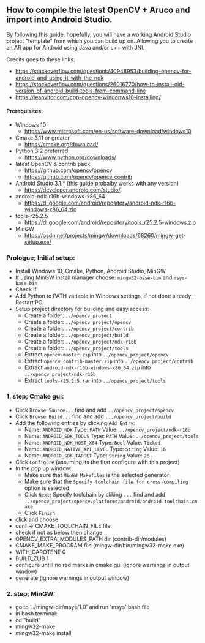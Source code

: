 ## How to compile the latest OpenCV + Aruco and import into Android Studio.
By following this guide, hopefully, you will have a working Android Studio project "template" from which you can build up on. Allowing you to create an AR app for Android using Java and/or c++ with JNI.

Credits goes to these links:
 - https://stackoverflow.com/questions/40948953/building-opencv-for-android-and-using-it-with-the-ndk
 - https://stackoverflow.com/questions/26016770/how-to-install-old-version-of-android-build-tools-from-command-line
 - https://jeanvitor.com/cpp-opencv-windonws10-installing/

#### Prerequisites:
 - Windows 10
   - https://www.microsoft.com/en-us/software-download/windows10
 - Cmake 3.11 or greater
   - https://cmake.org/download/
 - Python 3.2 preferred
   - https://www.python.org/downloads/
 - latest OpenCV & contrib pack
   - https://github.com/opencv/opencv
   - https://github.com/opencv/opencv_contrib
 - Android Studio 3.1.* (this guide probalby works with any version)
   - https://developer.android.com/studio/
 - android-ndk-r16b-windows-x86_64
   - https://dl.google.com/android/repository/android-ndk-r16b-windows-x86_64.zip
 - tools-r25.2.5
   - https://dl.google.com/android/repository/tools_r25.2.5-windows.zip
 - MinGW
   - https://osdn.net/projects/mingw/downloads/68260/mingw-get-setup.exe/

### Prologue; Initial setup:
- Install Windows 10, Cmake, Python, Android Studio, MinGW
- If using MinGW install manager choose: `mingw32-base-bin` and `msys-base-bin`
- Check if 
- Add Python to PATH variable in Windows settings, if not done already; Restart PC.
- Setup project directory for building and easy access:
  - Create a folder: `../opencv_project`
  - Create a folder: `../opencv_project/opencv`
  - Create a folder: `../opencv_project/contrib`
  - Create a folder: `../opencv_project/build`
  - Create a folder: `../opencv_project/ndk-r16b`
  - Create a folder: `../opencv_project/tools`
  - Extract `opencv-master.zip` into `../opencv_project/opencv`
  - Extract `opencv_contrib-master.zip` into `../opencv_project/contrib`
  - Extract `android-ndk-r16b-windows-x86_64.zip` into `../opencv_project/ndk-r16b`
  - Extract `tools-r25.2.5.rar` into `../opencv_project/tools`

### 1. step; Cmake gui:
- Click `Browse Source...` find and add `../opencv_project/opencv`
- Click `Browse Build...` find and add `.../opencv_project/build`
- Add the following entries by clicking `Add Entry`:
  - Name: `ANDROID_NDK` Type: `PATH` Value: `../opencv_project/ndk-r16b`
  - Name: `ANDROID_SDK_TOOLS` Type: `PATH` Value: `../opencv_project/tools`
  - Name: `ANDROID_NDK_HOST_X64` Type: `Bool` Value: `Ticked`
  - Name: `ANDROID_NATIVE_API_LEVEL` Type: `String` Value: `16`
  - Name: `ANDROID_SDK_TARGET` Type: `String` Value: `26`
- Click `Configure` (assuming its the first configure with this project)
- In the pop up window:
  - Make sure that `MinGW Makefiles` is the selected generator
  - Make sure that the `Specify toolchain file for cross-compiling` option is selected
  - Click `Next`; Specify toolchain by cliking `...` find and add `../opencv_project/opencv/platforms/android/android.toolchain.cmake`
  - Click `Finish`
- click and choose
 - conf -> CMAKE_TOOLCHAIN_FILE file
- check if not as below then change
 - OPENCV_EXTRA_MODULES_PATH dir (contrib-dir/modules)
 - CMAKE_MAKE_PROGRAM file (mingw-dir/bin/mingw32-make.exe)
 - WITH_CAROTENE 0
 - BUILD_ZLIB 1
- configure untill no red marks in cmake gui (ignore warnings in output window)
- generate (ignore warnings in output window)

### 2. step; MinGW:
- go to '../mingw-dir/msys/1.0' and run 'msys' bash file
 - in bash terminal:
 - cd "build"
 - mingw32-make
 - mingw32-make install
